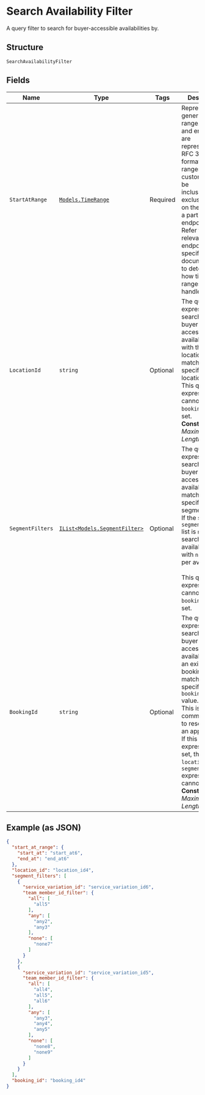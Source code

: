 
# Search Availability Filter

A query filter to search for buyer-accessible availabilities by.

## Structure

`SearchAvailabilityFilter`

## Fields

| Name | Type | Tags | Description |
|  --- | --- | --- | --- |
| `StartAtRange` | [`Models.TimeRange`](../../doc/models/time-range.md) | Required | Represents a generic time range. The start and end values are<br>represented in RFC 3339 format. Time ranges are customized to be<br>inclusive or exclusive based on the needs of a particular endpoint.<br>Refer to the relevant endpoint-specific documentation to determine<br>how time ranges are handled. |
| `LocationId` | `string` | Optional | The query expression to search for buyer-accessible availabilities with their location IDs matching the specified location ID.<br>This query expression cannot be set if `booking_id` is set.<br>**Constraints**: *Maximum Length*: `32` |
| `SegmentFilters` | [`IList<Models.SegmentFilter>`](../../doc/models/segment-filter.md) | Optional | The query expression to search for buyer-accessible availabilities matching the specified list of segment filters.<br>If the size of the `segment_filters` list is `n`, the search returns availabilities with `n` segments per availability.<br><br>This query expression cannot be set if `booking_id` is set. |
| `BookingId` | `string` | Optional | The query expression to search for buyer-accessible availabilities for an existing booking by matching the specified `booking_id` value.<br>This is commonly used to reschedule an appointment.<br>If this expression is set, the `location_id` and `segment_filters` expressions cannot be set.<br>**Constraints**: *Maximum Length*: `36` |

## Example (as JSON)

```json
{
  "start_at_range": {
    "start_at": "start_at6",
    "end_at": "end_at6"
  },
  "location_id": "location_id4",
  "segment_filters": [
    {
      "service_variation_id": "service_variation_id6",
      "team_member_id_filter": {
        "all": [
          "all5"
        ],
        "any": [
          "any2",
          "any3"
        ],
        "none": [
          "none7"
        ]
      }
    },
    {
      "service_variation_id": "service_variation_id5",
      "team_member_id_filter": {
        "all": [
          "all4",
          "all5",
          "all6"
        ],
        "any": [
          "any3",
          "any4",
          "any5"
        ],
        "none": [
          "none8",
          "none9"
        ]
      }
    }
  ],
  "booking_id": "booking_id4"
}
```

